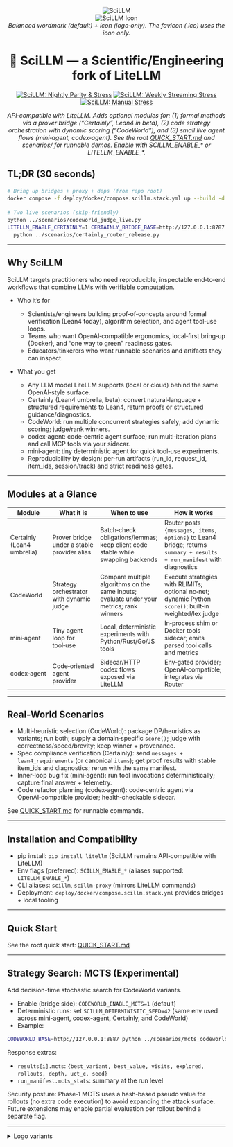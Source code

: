 <p align="center">
  <img src="../local/artifacts/logo/SciLLM_balanced_outlined.svg" alt="SciLLM" width="140" />
  <br/>
  <img src="../local/artifacts/logo/SciLLM_icon.svg" alt="SciLLM Icon" width="44" />
  <br/>
  <em>Balanced wordmark (default) + icon (logo‑only). The favicon (.ico) uses the icon only.</em>
</p>

<h1 align="center">🔬 SciLLM — a Scientific/Engineering fork of LiteLLM</h1>

<p align="center">
  <a href="https://github.com/grahama1970/scillm/actions/workflows/nightly-parity-stress.yml"><img src="https://github.com/grahama1970/scillm/actions/workflows/nightly-parity-stress.yml/badge.svg" alt="SciLLM: Nightly Parity & Stress"></a>
  <a href="https://github.com/grahama1970/scillm/actions/workflows/weekly-streaming-stress.yml"><img src="https://github.com/grahama1970/scillm/actions/workflows/weekly-streaming-stress.yml/badge.svg" alt="SciLLM: Weekly Streaming Stress"></a>
  <a href="https://github.com/grahama1970/scillm/actions/workflows/manual-stress.yml"><img src="https://img.shields.io/badge/SciLLM%20Manual%20Stress-%E2%86%92-blue" alt="SciLLM: Manual Stress"></a>
</p>

<p align="center"><i>API‑compatible with LiteLLM. Adds optional modules for: (1) formal methods via a prover bridge (“Certainly”, Lean4 in beta), (2) code strategy orchestration with dynamic scoring (“CodeWorld”), and (3) small live agent flows (mini‑agent, codex‑agent). See the root <a href="../QUICK_START.md">QUICK_START.md</a> and scenarios/ for runnable demos. Enable with SCILLM_ENABLE_* or LITELLM_ENABLE_*.</i></p>

## TL;DR (30 seconds)

```bash
# Bring up bridges + proxy + deps (from repo root)
docker compose -f deploy/docker/compose.scillm.stack.yml up --build -d

# Two live scenarios (skip‑friendly)
python ../scenarios/codeworld_judge_live.py
LITELLM_ENABLE_CERTAINLY=1 CERTAINLY_BRIDGE_BASE=http://127.0.0.1:8787 \
  python ../scenarios/certainly_router_release.py
```

---

## Why SciLLM

SciLLM targets practitioners who need reproducible, inspectable end‑to‑end workflows that combine LLMs with verifiable computation.

- Who it’s for
  - Scientists/engineers building proof‑of‑concepts around formal verification (Lean4 today), algorithm selection, and agent tool‑use loops.
  - Teams who want OpenAI‑compatible ergonomics, local‑first bring‑up (Docker), and “one way to green” readiness gates.
  - Educators/tinkerers who want runnable scenarios and artifacts they can inspect.

- What you get
  - Any LLM model LiteLLM supports (local or cloud) behind the same OpenAI‑style surface.
  - Certainly (Lean4 umbrella, beta): convert natural‑language + structured requirements to Lean4, return proofs or structured guidance/diagnostics.
  - CodeWorld: run multiple concurrent strategies safely; add dynamic scoring; judge/rank winners.
  - codex‑agent: code‑centric agent surface; run multi‑iteration plans and call MCP tools via your sidecar.
  - mini‑agent: tiny deterministic agent for quick tool‑use experiments.
  - Reproducibility by design: per‑run artifacts (run_id, request_id, item_ids, session/track) and strict readiness gates.

---

## Modules at a Glance

| Module | What it is | When to use | How it works |
| --- | --- | --- | --- |
| Certainly (Lean4 umbrella) | Prover bridge under a stable provider alias | Batch‑check obligations/lemmas; keep client code stable while swapping backends | Router posts `{messages, items, options}` to Lean4 bridge; returns `summary + results + run_manifest` with diagnostics |
| CodeWorld | Strategy orchestrator with dynamic judge | Compare multiple algorithms on the same inputs; evaluate under your metrics; rank winners | Execute strategies with RLIMITs; optional no‑net; dynamic Python `score()`; built‑in weighted/lex judge |
| mini‑agent | Tiny agent loop for tool‑use | Local, deterministic experiments with Python/Rust/Go/JS tools | In‑process shim or Docker tools sidecar; emits parsed tool calls and metrics |
| codex‑agent | Code‑oriented agent provider | Sidecar/HTTP codex flows exposed via LiteLLM | Env‑gated provider; OpenAI‑compatible; integrates via Router |

---

## Real‑World Scenarios

- Multi‑heuristic selection (CodeWorld): package DP/heuristics as variants; run both; supply a domain‑specific `score()`; judge with correctness/speed/brevity; keep winner + provenance.
- Spec compliance verification (Certainly): send `messages + lean4_requirements` (or canonical `items`); get proof results with stable item_ids and diagnostics; rerun with the same manifest.
- Inner‑loop bug fix (mini‑agent): run tool invocations deterministically; capture final answer + telemetry.
- Code refactor planning (codex‑agent): code‑centric agent via OpenAI‑compatible provider; health‑checkable sidecar.

See <a href="../QUICK_START.md">QUICK_START.md</a> for runnable commands.

---

## Installation and Compatibility

- pip install: `pip install litellm` (SciLLM remains API‑compatible with LiteLLM)
- Env flags (preferred): `SCILLM_ENABLE_*` (aliases supported: `LITELLM_ENABLE_*`)
- CLI aliases: `scillm`, `scillm-proxy` (mirrors LiteLLM commands)
- Deployment: `deploy/docker/compose.scillm.stack.yml` provides bridges + local tooling

---

## Quick Start

See the root quick start: <a href="../QUICK_START.md">QUICK_START.md</a>

---

## Strategy Search: MCTS (Experimental)

Add decision-time stochastic search for CodeWorld variants.

- Enable (bridge side): `CODEWORLD_ENABLE_MCTS=1` (default)
- Deterministic runs: set `SCILLM_DETERMINISTIC_SEED=42` (same env used across mini-agent, codex-agent, Certainly, and CodeWorld)
- Example:

```bash
CODEWORLD_BASE=http://127.0.0.1:8887 python ../scenarios/mcts_codeworld_demo.py
```

Response extras:
- `results[i].mcts`: `{best_variant, best_value, visits, explored, rollouts, depth, uct_c, seed}`
- `run_manifest.mcts_stats`: summary at the run level

Security posture: Phase‑1 MCTS uses a hash‑based pseudo value for rollouts (no extra code execution) to avoid expanding the attack surface. Future extensions may enable partial evaluation per rollout behind a separate flag.

---

<details>
  <summary>Logo variants</summary>
  <p>
    <img src="../local/artifacts/logo/SciLLM_balanced_outlined.svg" alt="SciLLM Balanced (default, outlined)" height="36" />
    &nbsp;&nbsp;
    <img src="../local/artifacts/logo/SciLLM_icon.svg" alt="SciLLM Icon" height="36" />
    &nbsp;&nbsp;
    <img src="../local/artifacts/logo/SciLLM_balanced_dark.svg" alt="SciLLM Balanced Dark" height="36" />
    &nbsp;&nbsp;
    <img src="../local/artifacts/logo/SciLLM_balanced_mono.svg" alt="SciLLM Balanced Mono" height="36" />
  </p>
  <p>Use <code>make logo-export</code> to produce outlined SVGs and favicons in <code>local/artifacts/logo/</code>. The generated <code>favicon.ico</code> uses the icon only (no text).</p>
</details>
